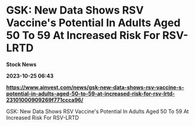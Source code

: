 # GSK: New Data Shows RSV Vaccine's Potential In Adults Aged 50 To 59 At Increased Risk For RSV-LRTD
**Stock News**

**2023-10-25 06:43**

**https://www.ainvest.com/news/gsk-new-data-shows-rsv-vaccine-s-potential-in-adults-aged-50-to-59-at-increased-risk-for-rsv-lrtd-23101000909269f771ccca96/**

GSK: New Data Shows RSV Vaccine's Potential In Adults Aged 50 To 59 At Increased Risk For RSV-LRTD